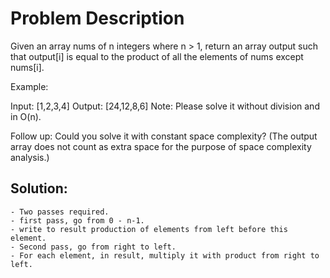 # Problem Description 

Given an array nums of n integers where n > 1,  return an array output such that output[i] is equal to the product of all the elements of nums except nums[i].

Example:

Input:  [1,2,3,4]
Output: [24,12,8,6]
Note: Please solve it without division and in O(n).

Follow up:
Could you solve it with constant space complexity? (The output array does not count as extra space for the purpose of space complexity analysis.)

## Solution:
	- Two passes required. 
	- first pass, go from 0 - n-1. 
	- write to result production of elements from left before this element.
 	- Second pass, go from right to left. 
	- For each element, in result, multiply it with product from right to left. 
		

